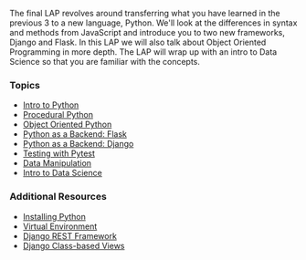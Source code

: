 The final LAP revolves around transferring what you have learned in the previous 3 to a new language, Python. We'll look at the differences in syntax and methods from JavaScript and introduce you to two new frameworks, Django and Flask. In this LAP we will also talk about Object Oriented Programming in more depth. The LAP will wrap up with an intro to Data Science so that you are familiar with the concepts.

### Topics
* [Intro to Python](https://github.com/getfutureproof/fp_guides_wiki/wiki/Intro-to-Python)
* [Procedural Python](https://github.com/getfutureproof/fp_guides_wiki/wiki/Procedural-Python)
* [Object Oriented Python](https://github.com/getfutureproof/fp_guides_wiki/wiki/OO-Python)
* [Python as a Backend: Flask](https://github.com/getfutureproof/fp_guides_wiki/wiki/Flask)
* [Python as a Backend: Django](https://github.com/getfutureproof/fp_guides_wiki/wiki/Django)
* [Testing with Pytest](https://github.com/getfutureproof/fp_guides_wiki/wiki/Testing-with-Pytest)
* [Data Manipulation](https://github.com/getfutureproof/fp_guides_wiki/wiki/Data-Manipulation)
* [Intro to Data Science](https://github.com/getfutureproof/fp_guides_wiki/wiki/Intro-to-Data-Science)

### Additional Resources
* [Installing Python](https://github.com/getfutureproof/fp_guides_wiki/wiki/Installing-Python)
* [Virtual Environment](https://github.com/getfutureproof/fp_guides_wiki/wiki/Virtual-Environment)
* [Django REST Framework]()
* [Django Class-based Views]()
